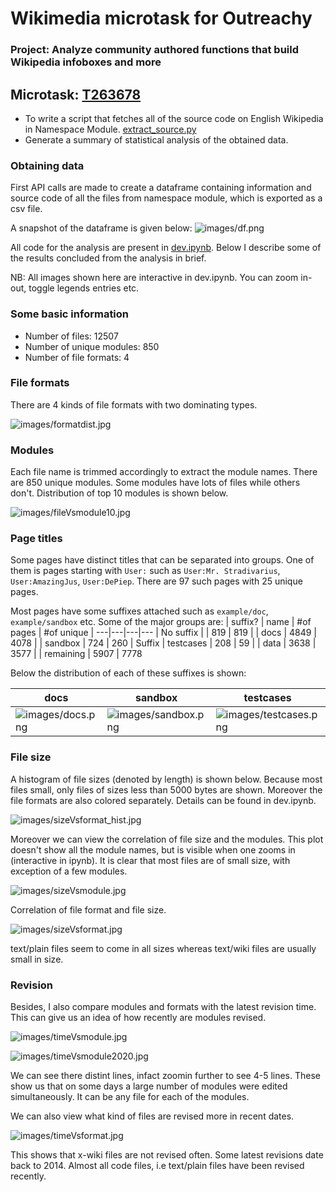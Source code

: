 # Wikimedia microtask for Outreachy

### Project: Analyze community authored functions that build Wikipedia infoboxes and more

## Microtask: [T263678](https://phabricator.wikimedia.org/T263678)

- To write a script that fetches all of the source code on English Wikipedia in Namespace Module. [extract_source.py](extract_source.py)
- Generate a summary of statistical analysis of the obtained data. 

### Obtaining data

First API calls are made to create a dataframe containing information and source code of all the files from namespace module, which is exported as a csv file. 

A snapshot of the dataframe is given below:
![images/df.png](images/df.png)

All code for the analysis are present in [dev.ipynb](dev.ipynb). Below I describe some of the results concluded from the analysis in brief.

NB: All images shown here are interactive in dev.ipynb. You can zoom in-out, toggle legends entries etc.

### Some basic information
- Number of files: 12507
- Number of unique modules: 850
- Number of file formats: 4

### File formats
There are 4 kinds of file formats with two dominating types.

![images/formatdist.jpg](images/formatdist.jpg)

### Modules
Each file name is trimmed accordingly to extract the module names. There are 850 unique modules. Some modules have lots of files while others don't. Distribution of top 10 modules is shown below.

![images/fileVsmodule10.jpg](images/fileVsmodule10.jpg)

### Page titles

Some pages have distinct titles that can be separated into groups. One of them is pages starting with `User:` such as `User:Mr. Stradivarius`, `User:AmazingJus`, `User:DePiep`. There are  97 such pages with 25 unique pages.

Most pages have some suffixes attached such as `example/doc`, `example/sandbox` etc. Some of the major groups are:
| suffix? | name | #of pages | #of unique 
| ---|---|---|---
| No suffix | | 819 | 819
|  | docs | 4849 | 4078
|  | sandbox | 724 | 260
| Suffix | testcases | 208 | 59
|  | data | 3638 | 3577
|  | remaining | 5907 | 7778


Below the distribution of each of these suffixes is shown:

| docs | sandbox | testcases | data | remaining |
| ---  | ------- | --------- | ---- | --------- |
| ![images/docs.png](images/docs.png) | ![images/sandbox.png](images/sandbox.png) | ![images/testcases.png](images/testcases.png) | ![images/data.png](images/data.png) | ![images/rest.png](images/rest.png) |

### File size

A histogram of file sizes (denoted by length) is shown below. Because most files small, only files of sizes less than 5000 bytes are shown. Moreover the file formats are also colored separately. Details can be found in dev.ipynb.

![images/sizeVsformat_hist.jpg](images/sizeVsformat_hist.jpg)

Moreover we can view the correlation of file size and the modules. This plot doesn't show all the module names, but is visible when one zooms in (interactive in ipynb). It is clear that most files are of small size, with exception of a few modules.

![images/sizeVsmodule.jpg](images/sizeVsmodule.jpg)

Correlation of file format and file size.

![images/sizeVsformat.jpg](images/sizeVsformat.jpg)

text/plain files seem to come in all sizes whereas text/wiki files are usually small in size.

### Revision

Besides, I also compare modules and formats with the latest revision time. This can give us an idea of how recently are modules revised.

![images/timeVsmodule.jpg](images/timeVsmodule.jpg)

![images/timeVsmodule2020.jpg](images/timeVsmodule2020.jpg)

We can see there distint lines, infact zoomin further to see 4-5 lines. These show us that on some days a large number of modules were edited simultaneously. It can be any file for each of the modules.

We can also view what kind of files are revised more in recent dates.

![images/timeVsformat.jpg](images/timeVsformat.jpg)

This shows that x-wiki files are not revised often. Some latest revisions date back to 2014. Almost all code files, i.e text/plain files have been revised recently.